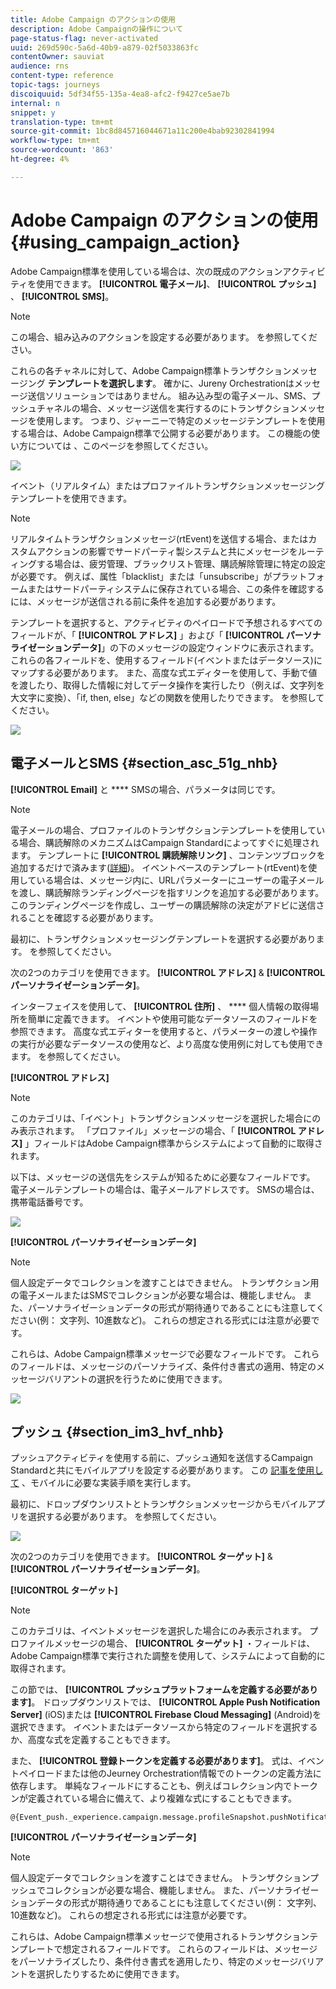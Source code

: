 ```yaml
---
title: Adobe Campaign のアクションの使用
description: Adobe Campaignの操作について
page-status-flag: never-activated
uuid: 269d590c-5a6d-40b9-a879-02f5033863fc
contentOwner: sauviat
audience: rns
content-type: reference
topic-tags: journeys
discoiquuid: 5df34f55-135a-4ea8-afc2-f9427ce5ae7b
internal: n
snippet: y
translation-type: tm+mt
source-git-commit: 1bc8d845716044671a11c200e4bab92302841994
workflow-type: tm+mt
source-wordcount: '863'
ht-degree: 4%

---
```



# Adobe Campaign のアクションの使用 {#using_campaign_action}

Adobe Campaign標準を使用している場合は、次の既成のアクションアクティビティを使用できます。 **[!UICONTROL 電子メール]**、 **[!UICONTROL プッシュ]** 、 **[!UICONTROL SMS]**。

>[!NOTE]
>
>この場合、組み込みのアクションを設定する必要があります。 [](../action/working-with-adobe-campaign.md)を参照してください。

これらの各チャネルに対して、Adobe Campaign標準トランザクションメッセージング **テンプレートを選択します**。 確かに、Jureny Orchestrationはメッセージ送信ソリューションではありません。 組み込み型の電子メール、SMS、プッシュチャネルの場合、メッセージ送信を実行するのにトランザクションメッセージを使用します。 つまり、ジャーニーで特定のメッセージテンプレートを使用する場合は、Adobe Campaign標準で公開する必要があります。 この機能の使い方については [](https://docs.adobe.com/content/help/ja-JP/campaign-standard/using/communication-channels/transactional-messaging/about-transactional-messaging.html) 、このページを参照してください。

![](../assets/journey59.png)

イベント（リアルタイム）またはプロファイルトランザクションメッセージングテンプレートを使用できます。

>[!NOTE]
>
>リアルタイムトランザクションメッセージ(rtEvent)を送信する場合、またはカスタムアクションの影響でサードパーティ製システムと共にメッセージをルーティングする場合は、疲労管理、ブラックリスト管理、購読解除管理に特定の設定が必要です。 例えば、属性「blacklist」または「unsubscribe」がプラットフォームまたはサードパーティシステムに保存されている場合、この条件を確認するには、メッセージが送信される前に条件を追加する必要があります。

テンプレートを選択すると、アクティビティのペイロードで予想されるすべてのフィールドが、「 **[!UICONTROL アドレス]** 」および「 **[!UICONTROL パーソナライゼーションデータ]**」の下のメッセージの設定ウィンドウに表示されます。 これらの各フィールドを、使用するフィールド(イベントまたはデータソース)にマップする必要があります。 また、高度な式エディターを使用して、手動で値を渡したり、取得した情報に対してデータ操作を実行したり（例えば、文字列を大文字に変換）、「if, then, else」などの関数を使用したりできます。 [](../expression/expressionadvanced.md)を参照してください。

![](../assets/journey60.png)

## 電子メールとSMS {#section_asc_51g_nhb}

**[!UICONTROL Email]** と **** SMSの場合、パラメータは同じです。

>[!NOTE]
>
>電子メールの場合、プロファイルのトランザクションテンプレートを使用している場合、購読解除のメカニズムはCampaign Standardによってすぐに処理されます。 テンプレートに **[!UICONTROL 購読解除リンク]** 、コンテンツブロックを追加するだけで済みます([詳細](https://docs.adobe.com/content/help/ja-JP/campaign-standard/using/communication-channels/transactional-messaging/about-transactional-messaging.html))。 イベントベースのテンプレート(rtEvent)を使用している場合は、メッセージ内に、URLパラメーターにユーザーの電子メールを渡し、購読解除ランディングページを指すリンクを追加する必要があります。 このランディングページを作成し、ユーザーの購読解除の決定がアドビに送信されることを確認する必要があります。

最初に、トランザクションメッセージングテンプレートを選択する必要があります。 [](../building-journeys/about-action-activities.md)を参照してください。

次の2つのカテゴリを使用できます。 **[!UICONTROL アドレス]** &amp; **[!UICONTROL パーソナライゼーションデータ]**。

インターフェイスを使用して、 **[!UICONTROL 住所]** 、 **** 個人情報の取得場所を簡単に定義できます。 イベントや使用可能なデータソースのフィールドを参照できます。 高度な式エディターを使用すると、パラメーターの渡しや操作の実行が必要なデータソースの使用など、より高度な使用例に対しても使用できます。 [](../expression/expressionadvanced.md)を参照してください。

**[!UICONTROL アドレス]**

>[!NOTE]
>
>このカテゴリは、「イベント」トランザクションメッセージを選択した場合にのみ表示されます。 「プロファイル」メッセージの場合、「 **[!UICONTROL アドレス]** 」フィールドはAdobe Campaign標準からシステムによって自動的に取得されます。

以下は、メッセージの送信先をシステムが知るために必要なフィールドです。 電子メールテンプレートの場合は、電子メールアドレスです。 SMSの場合は、携帯電話番号です。

![](../assets/journey61.png)

**[!UICONTROL パーソナライゼーションデータ]**

>[!NOTE]
>
>個人設定データでコレクションを渡すことはできません。 トランザクション用の電子メールまたはSMSでコレクションが必要な場合は、機能しません。 また、パーソナライゼーションデータの形式が期待通りであることにも注意してください(例： 文字列、10進数など)。 これらの想定される形式には注意が必要です。

これらは、Adobe Campaign標準メッセージで必要なフィールドです。 これらのフィールドは、メッセージのパーソナライズ、条件付き書式の適用、特定のメッセージバリアントの選択を行うために使用できます。

![](../assets/journey62.png)

## プッシュ {#section_im3_hvf_nhb}

プッシュアクティビティを使用する前に、プッシュ通知を送信するCampaign Standardと共にモバイルアプリを設定する必要があります。 この [記事を使用して](https://helpx.adobe.com/campaign/kb/integrate-mobile-sdk.html) 、モバイルに必要な実装手順を実行します。

最初に、ドロップダウンリストとトランザクションメッセージからモバイルアプリを選択する必要があります。 [](../building-journeys/about-action-activities.md)を参照してください。

![](../assets/journey62bis.png)

次の2つのカテゴリを使用できます。 **[!UICONTROL ターゲット]** &amp; **[!UICONTROL パーソナライゼーションデータ]**。

**[!UICONTROL ターゲット]**

>[!NOTE]
>
>このカテゴリは、イベントメッセージを選択した場合にのみ表示されます。 プロファイルメッセージの場合、 **[!UICONTROL ターゲット]** ・フィールドは、Adobe Campaign標準で実行された調整を使用して、システムによって自動的に取得されます。

この節では、 **[!UICONTROL プッシュプラットフォームを定義する必要があります]**。 ドロップダウンリストでは、 **[!UICONTROL Apple Push Notification Server]** (iOS)または **[!UICONTROL Firebase Cloud Messaging]** (Android)を選択できます。 イベントまたはデータソースから特定のフィールドを選択するか、高度な式を定義することもできます。

また、 **[!UICONTROL 登録トークンを定義する必要があります]**。 式は、イベントペイロードまたは他のJeurney Orchestration情報でのトークンの定義方法に依存します。 単純なフィールドにすることも、例えばコレクション内でトークンが定義されている場合に備えて、より複雑な式にすることもできます。

```
@{Event_push._experience.campaign.message.profileSnapshot.pushNotificationTokens.first().token}
```

**[!UICONTROL パーソナライゼーションデータ]**

>[!NOTE]
>
>個人設定データでコレクションを渡すことはできません。 トランザクションプッシュでコレクションが必要な場合、機能しません。 また、パーソナライゼーションデータの形式が期待通りであることにも注意してください(例： 文字列、10進数など)。 これらの想定される形式には注意が必要です。

これらは、Adobe Campaign標準メッセージで使用されるトランザクションテンプレートで想定されるフィールドです。 これらのフィールドは、メッセージをパーソナライズしたり、条件付き書式を適用したり、特定のメッセージバリアントを選択したりするために使用できます。
